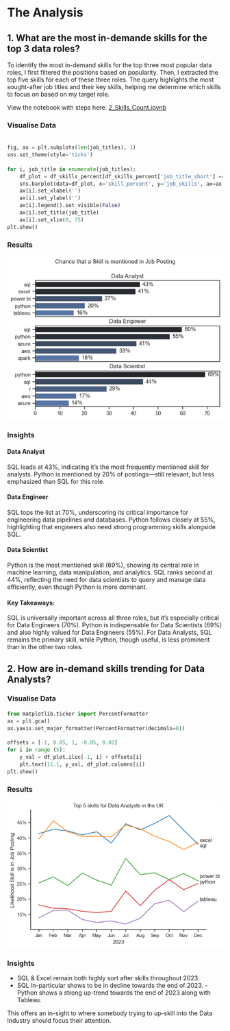 #  The Analysis

## 1. What are the most in-demande skills for the top 3 data roles?
To identify the most in-demand skills for the top three most popular data roles, I first filtered the positions based on popularity. Then, I extracted the top five skills for each of these three roles. The query highlights the most sought-after job titles and their key skills, helping me determine which skills to focus on based on my target role.

View the notebook with steps here:
[2_Skills_Count.ipynb](3_Project/2_Skills_Count.ipynb)

### Visualise Data

```python

fig, ax = plt.subplots(len(job_titles), 1)
sns.set_theme(style='ticks')

for i, job_title in enumerate(job_titles):
    df_plot = df_skills_percent[df_skills_percent['job_title_short'] == job_title].head(5)
    sns.barplot(data=df_plot, x='skill_percent', y='job_skills', ax=ax[i], hue='skill_count', palette='dark:b_r')
    ax[i].set_xlabel('')
    ax[i].set_ylabel('')
    ax[i].legend().set_visible(False)
    ax[i].set_title(job_title)
    ax[i].set_xlim(0, 75)
plt.show()

```
### Results

![Visualisation for Top Skills of Data Roles](3_Project/images/skill_demand.png)

### Insights

#### Data Analyst

SQL leads at 43%, indicating it’s the most frequently mentioned skill for analysts.
Python is mentioned by 20% of postings—still relevant, but less emphasized than SQL for this role.

#### Data Engineer

SQL tops the list at 70%, underscoring its critical importance for engineering data pipelines and databases.
Python follows closely at 55%, highlighting that engineers also need strong programming skills alongside SQL.

#### Data Scientist

Python is the most mentioned skill (69%), showing its central role in machine learning, data manipulation, and analytics.
SQL ranks second at 44%, reflecting the need for data scientists to query and manage data efficiently, even though Python is more dominant.

#### Key Takeaways:

SQL is universally important across all three roles, but it’s especially critical for Data Engineers (70%).
Python is indispensable for Data Scientists (69%) and also highly valued for Data Engineers (55%).
For Data Analysts, SQL remains the primary skill, while Python, though useful, is less prominent than in the other two roles.


## 2. How are in-demand skills trending for Data Analysts?



### Visualise Data

```python
from matplotlib.ticker import PercentFormatter
ax = plt.gca()
ax.yaxis.set_major_formatter(PercentFormatter(decimals=0))

offsets = [-1, 0.05, 1, -0.05, 0.02]
for i in range (5):
    y_val = df_plot.iloc[-1, i] + offsets[i]
    plt.text(11.1, y_val, df_plot.columns[i])
plt.show()

```


### Results

![Visualisation for trending skills](3_Project/images/skill_in_postings.png)


### Insights

 - SQL & Excel remain both highly sort after skills throughout 2023.
 - SQL in-particular shows to be in decline towards the end of 2023.
 -Python shows a strong up-trend towards the end of 2023 along with Tableau.

 This offers an in-sight to where somebody trying to up-skill into the Data  Industry should focus their attention.